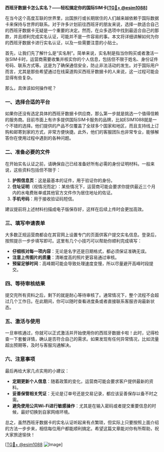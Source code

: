 **西班牙数据卡怎么实名？——轻松搞定你的国际SIM卡[[TG💪+ @esim1088](https://t.me/s/esim1088)]**

在当今这个高度互联的世界里，出国旅行或长期居住的人们越来越依赖于国际数据卡来保持与世界的联系。对于许多计划前往西班牙的朋友来说，选择一款适合自己的西班牙数据卡无疑是一个重要的决定。然而，在众多选项中找到最适合自己的那款，并且顺利完成实名认证，可能并不是一件容易的事。本文将详细讲解如何为你的西班牙数据卡进行实名认证，以及一些需要注意的小贴士。

首先，让我们先了解什么是“实名制”。简单来说，实名制是指当你购买或者激活一张SIM卡时，运营商需要收集并核实你的个人信息，包括但不限于姓名、身份证件号码、联系方式等。这是为了确保通信安全，防止非法活动的发生。对于国际用户而言，尤其是那些希望通过在线渠道购买西班牙数据卡的人来说，这一过程可能会显得有些复杂。

那么，具体该如何操作呢？

### 一、选择合适的平台

如果你还没有选定具体的西班牙数据卡供应商，那么第一步就是挑选一个值得信赖的服务商。目前市面上有许多提供国际SIM卡服务的品牌，比如ESIM1088就是一个不错的选择。他们提供的产品不仅覆盖了全球多个国家和地区，而且支持线上订购和邮寄到家的方式，非常方便快捷。此外，他们的客服团队也非常专业，能够解答你在使用过程中遇到的各种问题。

### 二、准备必要的文件

在开始实名认证之前，请确保自己已经准备好所有必需的身份证明材料。一般来说，这些资料包括但不限于：

1. **护照信息页**：这是最基本的证件，用于验证你的身份。
2. **住址证明**（视情况而定）：某些情况下，运营商可能会要求你提供最近三个月内的水电费账单或其他官方文件作为居住地址的佐证。
3. **手机号码**：用于接收验证码短信。

建议提前将上述材料扫描成电子版保存好，这样在后续上传时会更加高效。

### 三、填写申请表单

大多数正规运营商都会在其官网上设置专门的页面供客户提交实名信息。登录后，按照提示一步步填写即可。这里有几个小技巧可以帮助你顺利完成填写：

- **仔细核对每一项内容**：无论是名字还是日期格式，都必须保证准确无误。
- **注意上传图片的质量**：清晰度高的照片更容易通过审核。
- **预留足够时间**：高峰期可能会导致处理速度变慢，所以尽量避开高峰时段提交。

### 四、等待审核结果

提交完所有资料之后，剩下的就是耐心等待审核了。通常情况下，整个流程不会超过几个工作日。在此期间，你可以随时查看进度条或者直接联系客服咨询最新状态。

### 五、激活与使用

一旦审核通过，你就可以正式激活并开始使用你的西班牙数据卡啦！此时，记得检查一下套餐详情，确认是否符合自己的需求。如果发现有任何异常情况，比如流量超出预期等，及时与客服沟通解决。

### 六、注意事项

最后再给大家几点实用的小建议：

- **定期更新个人信息**：随着政策的变化，运营商可能会要求客户提供最新的资料。
- **妥善保管相关凭证**：无论是订单号还是交易记录，都应该妥善保存以备不时之需。
- **避免使用公共Wi-Fi进行敏感操作**：尤其是在输入密码或者提交重要信息的时候，最好切换到自家网络环境。

总之，虽然西班牙数据卡的实名认证听起来有点繁琐，但实际上只要按照上面介绍的方法一步步来，相信每位用户都能顺利搞定。希望这篇文章能对你有所帮助，祝大家旅途愉快！

[[TG💪+ @esim1088](https://t.me/s/esim1088) ![Image](https://i.postimg.cc/4NQfJmqS/Snipaste-2025-05-13-00-14-12.png)]